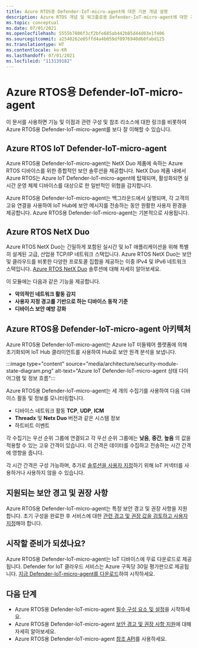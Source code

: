 ```yaml
---
title: Azure RTOS용 Defender-IoT-micro-agent에 대한 기본 개념 설명
description: Azure RTOS 개념 및 워크플로용 Defender-IoT-micro-agent에 대한 기본 사항에 대해 알아봅니다.
ms.topic: conceptual
ms.date: 07/01/2021
ms.openlocfilehash: 5555b7806f3cf2bfe685ab442b85d44d03e1f406
ms.sourcegitcommit: a2540262e05ffd4a4b059df0976940d60fabd125
ms.translationtype: HT
ms.contentlocale: ko-KR
ms.lasthandoff: 07/01/2021
ms.locfileid: "113139182"
---
```

# <a name="defender-iot-micro-agent-for-azure-rtos"></a>Azure RTOS용 Defender-IoT-micro-agent

이 문서를 사용하면 기능 및 이점과 관련 구성 및 참조 리소스에 대한 링크를 비롯하여 Azure RTOS용 Defender-IoT-micro-agent를 보다 잘 이해할 수 있습니다. 

## <a name="azure-rtos-iot-defender-iot-micro-agent"></a>Azure RTOS IoT Defender-IoT-micro-agent

Azure RTOS용 Defender-IoT-micro-agent는 NetX Duo 제품에 속하는 Azure RTOS 디바이스를 위한 종합적인 보안 솔루션을 제공합니다. NetX Duo 제품 내에서 Azure RTOS는 Azure IoT Defender-IoT-micro-agent에 탑재되며, 활성화되면 실시간 운영 체제 디바이스를 대상으로 한 일반적인 위협을 감지합니다.

Azure RTOS용 Defender-IoT-micro-agent는 백그라운드에서 실행되며, 각 고객의 고유 연결을 사용하여 IoT Hub에 보안 메시지를 전송하는 동안 원활한 사용자 환경을 제공합니다. Azure RTOS용 Defender-IoT-micro-agent는 기본적으로 사용됩니다.  

## <a name="azure-rtos-netx-duo"></a>Azure RTOS NetX Duo

Azure RTOS NetX Duo는 긴밀하게 포함된 실시간 및 IoT 애플리케이션을 위해 특별히 설계된 고급, 산업용 TCP/IP 네트워크 스택입니다. Azure RTOS NetX Duo는 보안 및 클라우드를 비롯한 다양한 프로토콜 집합을 제공하는 이중 IPv4 및 IPv6 네트워크 스택입니다. [Azure RTOS NetX Duo](/azure/rtos/netx-duo/) 솔루션에 대해 자세히 알아보세요.

이 모듈에는 다음과 같은 기능을 제공합니다.

- **악의적인 네트워크 활동 감지**
- **사용자 지정 경고를 기반으로 하는 디바이스 동작 기준**
- **디바이스 보안 예방 강화**

## <a name="defender-iot-micro-agent-for-azure-rtos-architecture"></a>Azure RTOS용 Defender-IoT-micro-agent 아키텍처

Azure RTOS용 Defender-IoT-micro-agent는 Azure IoT 미들웨어 플랫폼에 의해 초기화되며 IoT Hub 클라이언트를 사용하여 Hub로 보안 원격 분석을 보냅니다.

:::image type="content" source="media/architecture/security-module-state-diagram.png" alt-text="Azure IoT Defender-IoT-micro-agent 상태 다이어그램 및 정보 흐름":::

Azure RTOS용 Defender-IoT-micro-agent는 세 개의 수집기를 사용하여 다음 디바이스 활동 및 정보를 모니터링합니다.
- 디바이스 네트워크 활동 **TCP**, **UDP**, **ICM**
- **Threadx** 및 **Netx Duo** 버전과 같은 시스템 정보
- 하트비트 이벤트

각 수집기는 우선 순위 그룹에 연결되고 각 우선 순위 그룹에는 **낮음**, **중간**, **높음** 의 값을 적용할 수 있는 고유 간격이 있습니다. 이 간격은 데이터를 수집하고 전송하는 시간 간격에 영향을 줍니다.

각 시간 간격은 구성 가능하며, 추가로 [솔루션을 사용자 지정](how-to-azure-rtos-security-module.md)하기 위해 IoT 커넥터를 사용하거나 사용하지 않을 수 있습니다. 

## <a name="supported-security-alerts-and-recommendations"></a>지원되는 보안 경고 및 권장 사항

Azure RTOS용 Defender-IoT-micro-agent는 특정 보안 경고 및 권장 사항을 지원합니다. 초기 구성을 완료한 후 서비스에 대한 [관련 경고 및 권장 값을 검토하고 사용자 지정](concept-rtos-security-alerts-recommendations.md)해야 합니다.

## <a name="ready-to-begin"></a>시작할 준비가 되셨나요?

Azure RTOS용 Defender-IoT-micro-agent는 IoT 디바이스에 무료 다운로드로 제공됩니다. Defender for IoT 클라우드 서비스는 Azure 구독당 30일 평가판으로 제공됩니다. [지금 Defender-IoT-micro-agent를 다운로드](https://github.com/azure-rtos/azure-iot-preview/releases)하여 시작하세요. 

## <a name="next-steps"></a>다음 단계

- Azure RTOS용 Defender-IoT-micro-agent [필수 구성 요소 및 설정](quickstart-azure-rtos-security-module.md)을 시작하세요.
- Azure RTOS용 Defender-IoT-micro-agent [보안 경고 및 권장 사항 지원](concept-rtos-security-alerts-recommendations.md)에 대해 자세히 알아보세요. 
- Azure RTOS용 Defender-IoT-micro-agent [참조 API](azure-rtos-security-module-api.md)를 사용하세요.